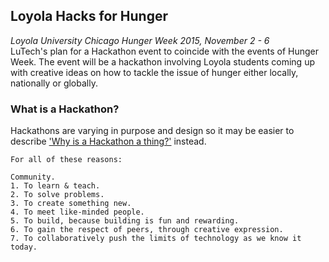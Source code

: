 ## Loyola Hacks for Hunger
_Loyola University Chicago Hunger Week 2015, November 2 - 6_ </br> LuTech's plan for a Hackathon event to coincide with the events of Hunger Week. The event will be a hackathon involving Loyola students coming up with creative ideas on how to tackle the issue of hunger either locally, nationally or globally.

### What is a Hackathon?
Hackathons are varying in purpose and design so it may be easier to describe ['Why is a Hackathon a thing?'](https://sendgrid.com/blog/why-hackathon/) instead.

```
For all of these reasons:

Community.
1. To learn & teach.
2. To solve problems.
3. To create something new.
4. To meet like-minded people.
5. To build, because building is fun and rewarding.
6. To gain the respect of peers, through creative expression.
7. To collaboratively push the limits of technology as we know it today.
```
